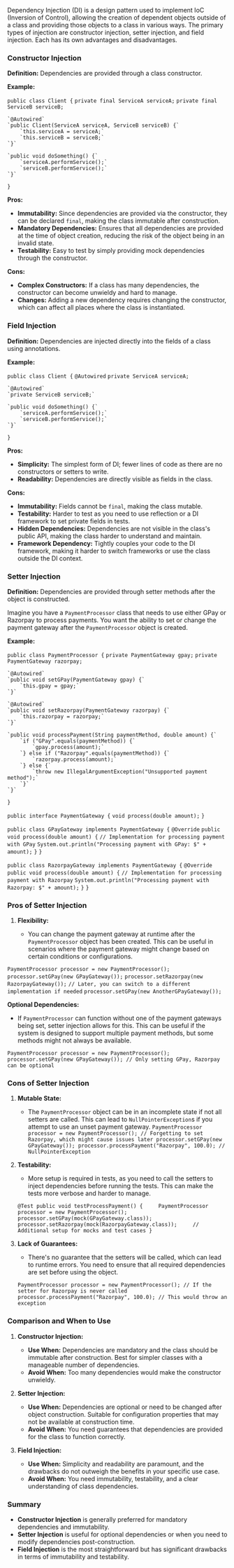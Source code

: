 
Dependency Injection (DI) is a design pattern used to implement IoC (Inversion of Control), allowing the creation of dependent objects outside of a class and providing those objects to a class in various ways. The primary types of injection are constructor injection, setter injection, and field injection. Each has its own advantages and disadvantages.

### Constructor Injection

**Definition:** Dependencies are provided through a class constructor.

**Example:**

`public class Client {`
    `private final ServiceA serviceA;`
    `private final ServiceB serviceB;`

    `@Autowired`
    `public Client(ServiceA serviceA, ServiceB serviceB) {`
        `this.serviceA = serviceA;`
        `this.serviceB = serviceB;`
    `}`

    `public void doSomething() {`
        `serviceA.performService();`
        `serviceB.performService();`
    `}`
`}`


**Pros:**

- **Immutability:** Since dependencies are provided via the constructor, they can be declared `final`, making the class immutable after construction.
- **Mandatory Dependencies:** Ensures that all dependencies are provided at the time of object creation, reducing the risk of the object being in an invalid state.
- **Testability:** Easy to test by simply providing mock dependencies through the constructor.

**Cons:**

- **Complex Constructors:** If a class has many dependencies, the constructor can become unwieldy and hard to manage.
- **Changes:** Adding a new dependency requires changing the constructor, which can affect all places where the class is instantiated.

### Field Injection

**Definition:** Dependencies are injected directly into the fields of a class using annotations.

**Example:**


`public class Client {`
    `@Autowired`
    `private ServiceA serviceA;`
    
    `@Autowired`
    `private ServiceB serviceB;`

    `public void doSomething() {`
        `serviceA.performService();`
        `serviceB.performService();`
    `}`
`}`


**Pros:**

- **Simplicity:** The simplest form of DI; fewer lines of code as there are no constructors or setters to write.
- **Readability:** Dependencies are directly visible as fields in the class.

**Cons:**

- **Immutability:** Fields cannot be `final`, making the class mutable.
- **Testability:** Harder to test as you need to use reflection or a DI framework to set private fields in tests.
- **Hidden Dependencies:** Dependencies are not visible in the class's public API, making the class harder to understand and maintain.
- **Framework Dependency:** Tightly couples your code to the DI framework, making it harder to switch frameworks or use the class outside the DI context.
### Setter Injection

**Definition:** Dependencies are provided through setter methods after the object is constructed.

Imagine you have a `PaymentProcessor` class that needs to use either GPay or Razorpay to process payments. You want the ability to set or change the payment gateway after the `PaymentProcessor` object is created.

**Example:**

`public class PaymentProcessor {`
    `private PaymentGateway gpay;`
    `private PaymentGateway razorpay;`

    `@Autowired`
    `public void setGPay(PaymentGateway gpay) {`
        `this.gpay = gpay;`
    `}`

    `@Autowired`
    `public void setRazorpay(PaymentGateway razorpay) {`
        `this.razorpay = razorpay;`
    `}`

    `public void processPayment(String paymentMethod, double amount) {`
        `if ("GPay".equals(paymentMethod)) {`
            `gpay.process(amount);`
        `} else if ("Razorpay".equals(paymentMethod)) {`
            `razorpay.process(amount);`
        `} else {`
            `throw new IllegalArgumentException("Unsupported payment method");`
        `}`
    `}`
`}`

`public interface PaymentGateway {`
    `void process(double amount);`
`}`

`public class GPayGateway implements PaymentGateway {`
    `@Override`
    `public void process(double amount) {`
        `// Implementation for processing payment with GPay`
        `System.out.println("Processing payment with GPay: $" + amount);`
    `}`
`}`

`public class RazorpayGateway implements PaymentGateway {`
    `@Override`
    `public void process(double amount) {`
        `// Implementation for processing payment with Razorpay`
        `System.out.println("Processing payment with Razorpay: $" + amount);`
    `}`
`}`


### Pros of Setter Injection

1. **Flexibility:**
    
    - You can change the payment gateway at runtime after the `PaymentProcessor` object has been created. This can be useful in scenarios where the payment gateway might change based on certain conditions or configurations.
    
`PaymentProcessor processor = new PaymentProcessor();`
`processor.setGPay(new GPayGateway());`
`processor.setRazorpay(new RazorpayGateway());`
`// Later, you can switch to a different implementation if needed`
`processor.setGPay(new AnotherGPayGateway());`

**Optional Dependencies:**

- If `PaymentProcessor` can function without one of the payment gateways being set, setter injection allows for this. This can be useful if the system is designed to support multiple payment methods, but some methods might not always be available.

`PaymentProcessor processor = new PaymentProcessor();`
`processor.setGPay(new GPayGateway()); // Only setting GPay, Razorpay can be optional`

### Cons of Setter Injection

1. **Mutable State:**
    
    - The `PaymentProcessor` object can be in an incomplete state if not all setters are called. This can lead to `NullPointerException`s if you attempt to use an unset payment gateway.
    `PaymentProcessor processor = new PaymentProcessor(); // Forgetting to set Razorpay, which might cause issues later processor.setGPay(new GPayGateway()); processor.processPayment("Razorpay", 100.0); // NullPointerException`
    
2. **Testability:**
    
    - More setup is required in tests, as you need to call the setters to inject dependencies before running the tests. This can make the tests more verbose and harder to manage.
    
     `@Test public void testProcessPayment() {     PaymentProcessor processor = new PaymentProcessor();     processor.setGPay(mock(GPayGateway.class));    processor.setRazorpay(mock(RazorpayGateway.class));     // Additional setup for mocks and test cases }`
    
3. **Lack of Guarantees:**
    
    - There's no guarantee that the setters will be called, which can lead to runtime errors. You need to ensure that all required dependencies are set before using the object.

	`PaymentProcessor processor = new PaymentProcessor(); // If the setter for Razorpay is never called processor.processPayment("Razorpay", 100.0); // This would throw an exception`
### Comparison and When to Use

1. **Constructor Injection:**
    
    - **Use When:** Dependencies are mandatory and the class should be immutable after construction. Best for simpler classes with a manageable number of dependencies.
    - **Avoid When:** Too many dependencies would make the constructor unwieldy.
2. **Setter Injection:**
    
    - **Use When:** Dependencies are optional or need to be changed after object construction. Suitable for configuration properties that may not be available at construction time.
    - **Avoid When:** You need guarantees that dependencies are provided for the class to function correctly.
3. **Field Injection:**
    
    - **Use When:** Simplicity and readability are paramount, and the drawbacks do not outweigh the benefits in your specific use case.
    - **Avoid When:** You need immutability, testability, and a clear understanding of class dependencies.

### Summary

- **Constructor Injection** is generally preferred for mandatory dependencies and immutability.
- **Setter Injection** is useful for optional dependencies or when you need to modify dependencies post-construction.
- **Field Injection** is the most straightforward but has significant drawbacks in terms of immutability and testability.